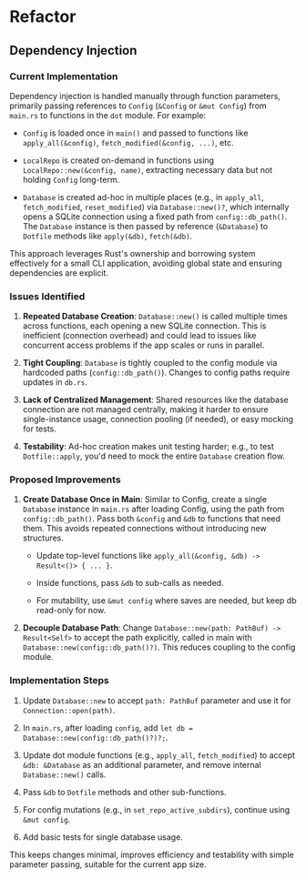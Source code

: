 # Refactor

## Dependency Injection

### Current Implementation

Dependency injection is handled manually through function parameters, primarily passing references to `Config` (`&Config` or `&mut Config`) from `main.rs` to functions in the `dot` module. For example:

- `Config` is loaded once in `main()` and passed to functions like `apply_all(&config)`, `fetch_modified(&config, ...)`, etc.

- `LocalRepo` is created on-demand in functions using `LocalRepo::new(&config, name)`, extracting necessary data but not holding `Config` long-term.

- `Database` is created ad-hoc in multiple places (e.g., in `apply_all`, `fetch_modified`, `reset_modified`) via `Database::new()?`, which internally opens a SQLite connection using a fixed path from `config::db_path()`. The `Database` instance is then passed by reference (`&Database`) to `Dotfile` methods like `apply(&db)`, `fetch(&db)`.

This approach leverages Rust's ownership and borrowing system effectively for a small CLI application, avoiding global state and ensuring dependencies are explicit.

### Issues Identified

1. **Repeated Database Creation**: `Database::new()` is called multiple times across functions, each opening a new SQLite connection. This is inefficient (connection overhead) and could lead to issues like concurrent access problems if the app scales or runs in parallel.

2. **Tight Coupling**: `Database` is tightly coupled to the config module via hardcoded paths (`config::db_path()`). Changes to config paths require updates in `db.rs`.

3. **Lack of Centralized Management**: Shared resources like the database connection are not managed centrally, making it harder to ensure single-instance usage, connection pooling (if needed), or easy mocking for tests.

4. **Testability**: Ad-hoc creation makes unit testing harder; e.g., to test `Dotfile::apply`, you'd need to mock the entire `Database` creation flow.

### Proposed Improvements

1. **Create Database Once in Main**: Similar to Config, create a single `Database` instance in `main.rs` after loading Config, using the path from `config::db_path()`. Pass both `&config` and `&db` to functions that need them. This avoids repeated connections without introducing new structures.

   - Update top-level functions like `apply_all(&config, &db) -> Result<()> { ... }`.

   - Inside functions, pass `&db` to sub-calls as needed.

   - For mutability, use `&mut config` where saves are needed, but keep db read-only for now.

2. **Decouple Database Path**: Change `Database::new(path: PathBuf) -> Result<Self>` to accept the path explicitly, called in main with `Database::new(config::db_path()?)`. This reduces coupling to the config module.

### Implementation Steps

1. Update `Database::new` to accept `path: PathBuf` parameter and use it for `Connection::open(path)`.

2. In `main.rs`, after loading `config`, add `let db = Database::new(config::db_path()?)?;`.

3. Update dot module functions (e.g., `apply_all`, `fetch_modified`) to accept `&db: &Database` as an additional parameter, and remove internal `Database::new()` calls.

4. Pass `&db` to `Dotfile` methods and other sub-functions.

5. For config mutations (e.g., in `set_repo_active_subdirs`), continue using `&mut config`.

6. Add basic tests for single database usage.

This keeps changes minimal, improves efficiency and testability with simple parameter passing, suitable for the current app size.
